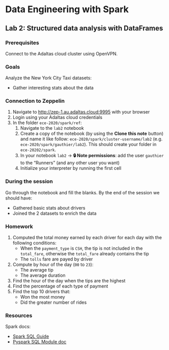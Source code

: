 # Data Engineering with Spark

## Lab 2: Structured data analysis with DataFrames

### Prerequisites

Connect to the Adaltas cloud cluster using OpenVPN.

### Goals

Analyze the New York City Taxi datasets:

- Gather interesting stats about the data

### Connection to Zeppelin

1. Navigate to http://zep-1.au.adaltas.cloud:9995 with your browser
2. Login using your Adaltas cloud credentials
3. In the folder `ece-2020/spark/ref`:
   1. Navigate to the `lab2` notebook
   2. Create a copy of the notebook (by using the **Clone this note** button) and name it like follow: `ece-2020/spark/cluster-username/lab2` (e.g. `ece-2020/spark/gauthier/lab2`). This should create your folder in `ece-20202/spark`.
   3. In your notebook `lab2` → **🔒 Note permissions**: add the user `gauthier` to the “Runners” (and any other user you want)
   4. Initialize your interpreter by running the first cell

### During the session

Go through the notebook and fill the blanks. By the end of the session we should have:

- Gathered basic stats about drivers
- Joined the 2 datasets to enrich the data

### Homework

1. Computed the total money earned by each driver for each day with the following conditions:
   - When the `payment_type` is `CSH`, the tip is not included in the `total_fare`, otherwise the `total_fare` already contains the tip
   - The `tolls` fare are payed by driver
2. Compute by hour of the day (`00` to `23`):
   - The average tip
   - The average duration
3. Find the hour of the day when the tips are the highest
4. Find the percentage of each type of payment
5. Find the top 10 drivers that:
   - Won the most money
   - Did the greater number of rides

### Resources

Spark docs:

- [Spark SQL Guide](http://spark.apache.org/docs/latest/sql-programming-guide.html)
- [Pyspark SQL Module doc](https://spark.apache.org/docs/latest/api/python/pyspark.sql.html)
